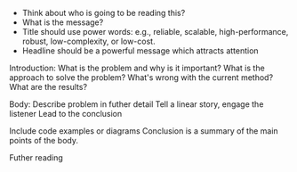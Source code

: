 
- Think about who is going to be reading this?
- What is the message?
- Title should use power words: e.g., reliable, scalable, high-performance, robust, low-complexity, or low-cost.
- Headline should be a powerful message which attracts attention

Introduction:
What is the problem and why is it important?
What is the approach to solve the problem? What's wrong with the current method?
What are the results?

Body:
Describe problem in futher detail
Tell a linear story, engage the listener
Lead to the conclusion

Include code examples or diagrams
Conclusion is a summary of the main points of the body.

Futher reading